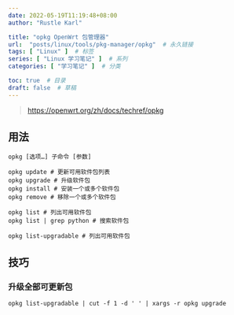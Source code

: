 ```yaml
---
date: 2022-05-19T11:19:48+08:00
author: "Rustle Karl"

title: "opkg OpenWrt 包管理器"
url:  "posts/linux/tools/pkg-manager/opkg"  # 永久链接
tags: [ "Linux" ]  # 标签
series: [ "Linux 学习笔记" ]  # 系列
categories: [ "学习笔记" ]  # 分类

toc: true  # 目录
draft: false  # 草稿
---
```


> https://openwrt.org/zh/docs/techref/opkg

## 用法

```shell
opkg [选项…] 子命令 [参数]
```

```shell
opkg update # 更新可用软件包列表
opkg upgrade # 升级软件包
opkg install # 安装一个或多个软件包
opkg remove # 移除一个或多个软件包
```

```shell
opkg list # 列出可用软件包
opkg list | grep python # 搜索软件包

opkg list-upgradable # 列出可用软件包
```

## 技巧

### 升级全部可更新包

```
opkg list-upgradable | cut -f 1 -d ' ' | xargs -r opkg upgrade
```
